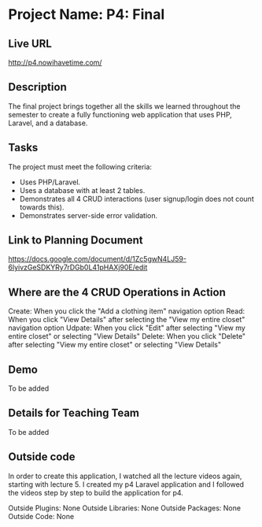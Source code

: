 ﻿# Project Name: P4: Final

## Live URL
http://p4.nowihavetime.com/

## Description
The final project brings together all the skills we learned throughout the semester to create a fully functioning web application that uses PHP, Laravel, and a database.

## Tasks
The project must meet the following criteria:

- Uses PHP/Laravel.
- Uses a database with at least 2 tables. 
- Demonstrates all 4 CRUD interactions (user signup/login does not count towards this).
- Demonstrates server-side error validation.


## Link to Planning Document
https://docs.google.com/document/d/1Zc5gwN4LJ59-6lyivzGeSDKYRy7rDGb0L41pHAXj90E/edit



## Where are the 4 CRUD Operations in Action
Create:  When you click the "Add a clothing item" navigation option
Read: When you click "View Details" after selecting the "View my entire closet" navigation option
Udpate: When you click "Edit" after selecting "View my entire closet" or selecting "View Details"
Delete:  When you click "Delete" after selecting "View my entire closet" or selecting "View Details"


## Demo
To be added


## Details for Teaching Team
To be added 


## Outside code
In order to create this application, I watched all the lecture videos again, starting with lecture 5.  I created my p4 Laravel application and I followed the videos step by step to build the application for p4. 

Outside Plugins:  None
Outside Libraries:  None
Outside Packages:  None
Outside Code:  None

